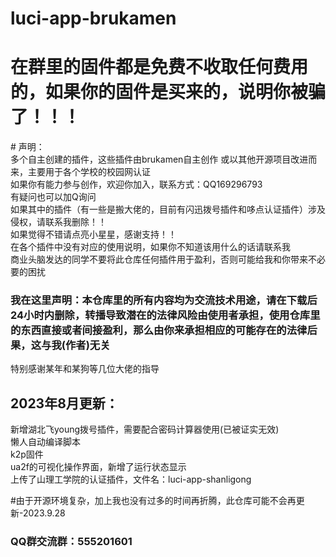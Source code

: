 # luci-app-brukamen
<h1>在群里的固件都是免费不收取任何费用的，如果你的固件是买来的，说明你被骗了！！！</h1>
# 声明：<br>
多个自主创建的插件，这些插件由brukamen自主创作 或以其他开源项目改进而来，主要用于各个学校的校园网认证<br>
如果你有能力参与创作，欢迎你加入，联系方式：QQ169296793<br>
有疑问也可以加Q询问<br>
如果其中的插件（有一些是搬大佬的，目前有闪迅拨号插件和哆点认证插件）涉及侵权，请联系我删除！！<br>
如果觉得不错请点亮小星星，感谢支持！！<br>
在各个插件中没有对应的使用说明，如果你不知道该用什么的话请联系我<br>
商业头脑发达的同学不要将此仓库任何插件用于盈利，否则可能给我和你带来不必要的困扰<br>
<h3>我在这里声明：本仓库里的所有内容均为交流技术用途，请在下载后24小时内删除，转播导致潜在的法律风险由使用者承担，使用仓库里的东西直接或者间接盈利，那么由你来承担相应的可能存在的法律后果，这与我(作者)无关</h3>
特别感谢某年和某狗等几位大佬的指导<br>

<h2>2023年8月更新：</h2>
新增湖北飞young拨号插件，需要配合密码计算器使用(已被证实无效)<br>
懒人自动编译脚本<br>
k2p固件<br>
ua2f的可视化操作界面，新增了运行状态显示<br>
上传了山理工学院的认证插件，文件名：luci-app-shanligong<br>

#由于开源环境复杂，加上我也没有过多的时间再折腾，此仓库可能不会再更新-2023.9.28
<h3>QQ群交流群：555201601</h3>



